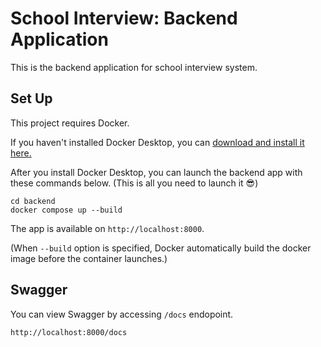 # School Interview: Backend Application

This is the backend application for school interview system.

## Set Up

This project requires Docker.

If you haven't installed Docker Desktop, you can [download and install it here.](https://docs.docker.com/desktop/install/mac-install/)

After you install Docker Desktop, you can launch the backend app with these commands below. (This is all you need to launch it 😎)

```
cd backend
docker compose up --build
```

The app is available on `http://localhost:8000`.

(When `--build` option is specified, Docker automatically build the docker image before the container launches.)

## Swagger

You can view Swagger by accessing `/docs` endopoint.

```
http://localhost:8000/docs
```
